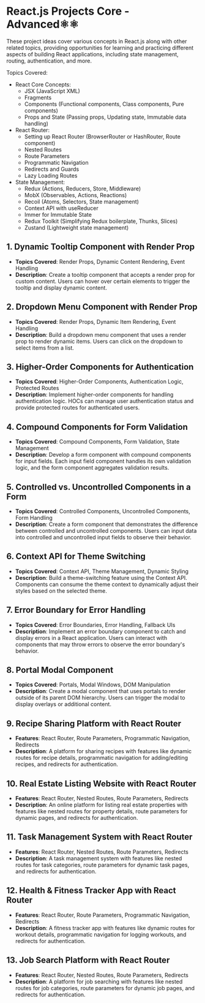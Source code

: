 # React.js Projects Core - Advanced⚛⚛

These project ideas cover various concepts in React.js along with other related topics, providing opportunities for learning and practicing different aspects of building React applications, including state management, routing, authentication, and more.

Topics Covered:
- React Core Concepts:
  - JSX (JavaScript XML)
  - Fragments
  - Components (Functional components, Class components, Pure components)
  - Props and State (Passing props, Updating state, Immutable data handling)
- React Router:
  - Setting up React Router (BrowserRouter or HashRouter, Route component)
  - Nested Routes
  - Route Parameters
  - Programmatic Navigation
  - Redirects and Guards
  - Lazy Loading Routes
- State Management:
  - Redux (Actions, Reducers, Store, Middleware)
  - MobX (Observables, Actions, Reactions)
  - Recoil (Atoms, Selectors, State management)
  - Context API with useReducer
  - Immer for Immutable State
  - Redux Toolkit (Simplifying Redux boilerplate, Thunks, Slices)
  - Zustand (Lightweight state management)

## 1. Dynamic Tooltip Component with Render Prop

- **Topics Covered**: Render Props, Dynamic Content Rendering, Event Handling
- **Description**: Create a tooltip component that accepts a render prop for custom content. Users can hover over certain elements to trigger the tooltip and display dynamic content.

## 2. Dropdown Menu Component with Render Prop

- **Topics Covered**: Render Props, Dynamic Item Rendering, Event Handling
- **Description**: Build a dropdown menu component that uses a render prop to render dynamic items. Users can click on the dropdown to select items from a list.

## 3. Higher-Order Components for Authentication

- **Topics Covered**: Higher-Order Components, Authentication Logic, Protected Routes
- **Description**: Implement higher-order components for handling authentication logic. HOCs can manage user authentication status and provide protected routes for authenticated users.

## 4. Compound Components for Form Validation

- **Topics Covered**: Compound Components, Form Validation, State Management
- **Description**: Develop a form component with compound components for input fields. Each input field component handles its own validation logic, and the form component aggregates validation results.

## 5. Controlled vs. Uncontrolled Components in a Form

- **Topics Covered**: Controlled Components, Uncontrolled Components, Form Handling
- **Description**: Create a form component that demonstrates the difference between controlled and uncontrolled components. Users can input data into controlled and uncontrolled input fields to observe their behavior.

## 6. Context API for Theme Switching

- **Topics Covered**: Context API, Theme Management, Dynamic Styling
- **Description**: Build a theme-switching feature using the Context API. Components can consume the theme context to dynamically adjust their styles based on the selected theme.

## 7. Error Boundary for Error Handling

- **Topics Covered**: Error Boundaries, Error Handling, Fallback UIs
- **Description**: Implement an error boundary component to catch and display errors in a React application. Users can interact with components that may throw errors to observe the error boundary's behavior.

## 8. Portal Modal Component

- **Topics Covered**: Portals, Modal Windows, DOM Manipulation
- **Description**: Create a modal component that uses portals to render outside of its parent DOM hierarchy. Users can trigger the modal to display overlays or additional content.

## 9. Recipe Sharing Platform with React Router

- **Features**: React Router, Route Parameters, Programmatic Navigation, Redirects
- **Description**: A platform for sharing recipes with features like dynamic routes for recipe details, programmatic navigation for adding/editing recipes, and redirects for authentication.

## 10. Real Estate Listing Website with React Router

- **Features**: React Router, Nested Routes, Route Parameters, Redirects
- **Description**: An online platform for listing real estate properties with features like nested routes for property details, route parameters for dynamic pages, and redirects for authentication.

## 11. Task Management System with React Router

- **Features**: React Router, Nested Routes, Route Parameters, Redirects
- **Description**: A task management system with features like nested routes for task categories, route parameters for dynamic task pages, and redirects for authentication.

## 12. Health & Fitness Tracker App with React Router

- **Features**: React Router, Route Parameters, Programmatic Navigation, Redirects
- **Description**: A fitness tracker app with features like dynamic routes for workout details, programmatic navigation for logging workouts, and redirects for authentication.

## 13. Job Search Platform with React Router

- **Features**: React Router, Nested Routes, Route Parameters, Redirects
- **Description**: A platform for job searching with features like nested routes for job categories, route parameters for dynamic job pages, and redirects for authentication.

